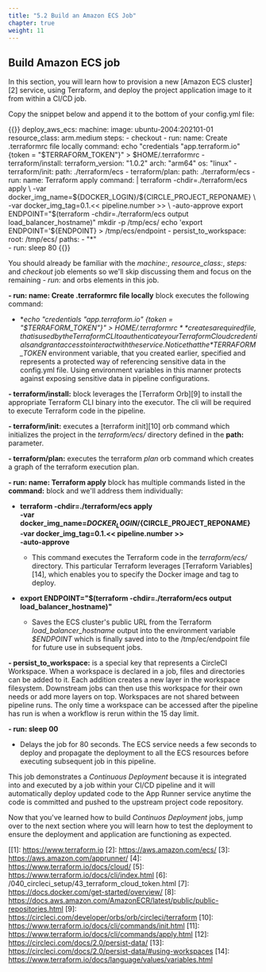 ```yaml
---
title: "5.2 Build an Amazon ECS Job"
chapter: true
weight: 11
---
```


## Build Amazon ECS job

In this section, you will learn how to provision a new [Amazon ECS cluster][2] service, using Terraform, and deploy the project application image to it from within a CI/CD job.

Copy the snippet below and append it to the bottom of your config.yml file:

{{<highlight yaml>}}
  deploy_aws_ecs:
    machine:
      image: ubuntu-2004:202101-01
    resource_class: arm.medium
    steps:
      - checkout
      - run:
          name: Create .terraformrc file locally
          command: echo "credentials \"app.terraform.io\" {token = \"$TERRAFORM_TOKEN\"}" > $HOME/.terraformrc
      - terraform/install:
          terraform_version: "1.0.2"
          arch: "arm64"
          os: "linux"
      - terraform/init:
          path: ./terraform/ecs
      - terraform/plan:
          path: ./terraform/ecs
      - run:
          name: Terraform apply
          command: |
            terraform -chdir=./terraform/ecs apply \
              -var docker_img_name=${DOCKER_LOGIN}/${CIRCLE_PROJECT_REPONAME} \
              -var docker_img_tag=0.1.<< pipeline.number >> \
              -auto-approve
            export ENDPOINT="$(terraform -chdir=./terraform/ecs output load_balancer_hostname)"
            mkdir -p /tmp/ecs/
            echo 'export ENDPOINT='${ENDPOINT} > /tmp/ecs/endpoint
      - persist_to_workspace:
          root: /tmp/ecs/
          paths:
            - "*"      
      - run: sleep 80
{{</highlight>}}

You should already be familiar with the *machine:*, *resource_class:*, *steps:* and *checkout* job elements so we'll skip discussing them and focus on the remaining *- run:*  and orbs elements in this job.

**- run: name: Create .terraformrc file locally** block executes the following command:

- **echo "credentials \"app.terraform.io\" {token = \"$TERRAFORM_TOKEN\"}" > $HOME/.terraformrc** creates a required file, that is used by the Terraform CLI to authenticate your Terraform Cloud credentials and grant access to interact with the service. Notice that the *$TERRAFORM_TOKEN* environment variable, that you created earlier, specified and represents a protected way of referencing sensitive data in the config.yml file. Using environment variables in this manner protects against exposing sensitive data in pipeline configurations.

**- terraform/install:** block leverages the [Terraform Orb][9] to install the appropriate Terraform CLI binary into the executor. The cli will be required to execute Terraform code in the pipeline.

**- terraform/init:** executes a [terraform init][10] orb command which initializes the project in the *terraform/ecs/* directory defined in the **path:** parameter.

**- terraform/plan:** executes the terraform *plan* orb command which creates a graph of the terraform execution plan.

**- run: name: Terraform apply** block has multiple commands listed in the **command:** block and we'll address them individually:

- **terraform -chdir=./terraform/ecs apply \
  -var docker_img_name=${DOCKER_LOGIN}/${CIRCLE_PROJECT_REPONAME} \
  -var docker_img_tag=0.1.<< pipeline.number >> \
  -auto-approve**
  - This command executes the Terraform code in the *terraform/ecs/* directory. This particular Terraform leverages [Terraform Variables][14], which enables you to specify the Docker image and tag to deploy.  

- **export ENDPOINT="$(terraform -chdir=./terraform/ecs output load_balancer_hostname)"**
  - Saves the ECS cluster's public URL from the Terraform *load_balancer_hostname* output into the environment variable *$ENDPOINT* which is finally saved into to the /tmp/ec/endpoint file for future use in subsequent jobs.

**- persist_to_workspace:** is a special key that represents a CircleCI Workspace. When a workspace is declared in a job, files and directories can be added to it. Each addition creates a new layer in the workspace filesystem. Downstream jobs can then use this workspace for their own needs or add more layers on top. Workspaces are not shared between pipeline runs. The only time a workspace can be accessed after the pipeline has run is when a workflow is rerun within the 15 day limit.

**- run: sleep 00**
  - Delays the job for 80 seconds. The ECS service needs a few seconds to deploy and propagate the deployment to all the ECS resources before executing subsequent job in this pipeline.

This job demonstrates a *Continuous Deployment* because it is integrated into and executed by a job within your CI/CD pipeline and it will automatically deploy updated code to the App Runner service anytime the code is committed and pushed to the upstream project code repository.


Now that you've learned how to build *Continuos Deployment* jobs, jump over to the next section where you will learn how to test the deployment to ensure the deployment and application are functioning as expected.

<!-- URL Links index -->
[[1]: https://www.terraform.io
[2]: https://aws.amazon.com/ecs/
[3]: https://aws.amazon.com/apprunner/
[4]: https://www.terraform.io/docs/cloud/
[5]: https://www.terraform.io/docs/cli/index.html
[6]: /040_circleci_setup/43_terraform_cloud_token.html
[7]: https://docs.docker.com/get-started/overview/
[8]: https://docs.aws.amazon.com/AmazonECR/latest/public/public-repositories.html
[9]: https://circleci.com/developer/orbs/orb/circleci/terraform
[10]: https://www.terraform.io/docs/cli/commands/init.html
[11]: https://www.terraform.io/docs/cli/commands/apply.html
[12]: https://circleci.com/docs/2.0/persist-data/
[13]: https://circleci.com/docs/2.0/persist-data/#using-workspaces
[14]: https://www.terraform.io/docs/language/values/variables.html